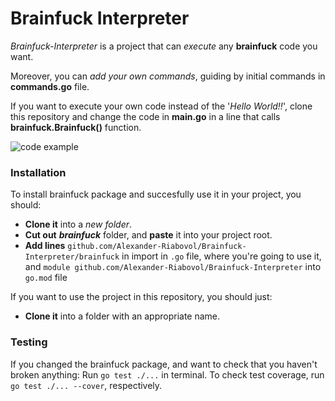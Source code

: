 # Brainfuck Interpreter
_Brainfuck-Interpreter_ is a project that can _execute_ any **brainfuck** code you want.

Moreover, you can _add your own commands_, guiding by initial commands in **commands.go** file.

If you want to execute your own code instead of the '_Hello World!!_', clone this repository and change the code in **main.go** in a line that calls **brainfuck.Brainfuck()** function.

![code example](https://user-images.githubusercontent.com/40440883/159159417-af8bf1dd-8264-45fc-85ea-97aa12e4a4e9.jpg)

### Installation
To install brainfuck package and succesfully use it in your project, you should:
* **Clone it** into a _new folder_.
* **Cut out** **_brainfuck_** folder, and **paste** it into your project root.
* **Add lines** `github.com/Alexander-Riabovol/Brainfuck-Interpreter/brainfuck` in import in `.go` file, where you're going to use it, and `module github.com/Alexander-Riabovol/Brainfuck-Interpreter` into `go.mod` file

If you want to use the project in this repository, you should just:
* **Clone it** into a folder with an appropriate name.

### Testing
If you changed the brainfuck package, and want to check that you haven't broken anything:
Run `go test ./...` in terminal.
To check test coverage, run `go test ./... --cover`, respectively.
